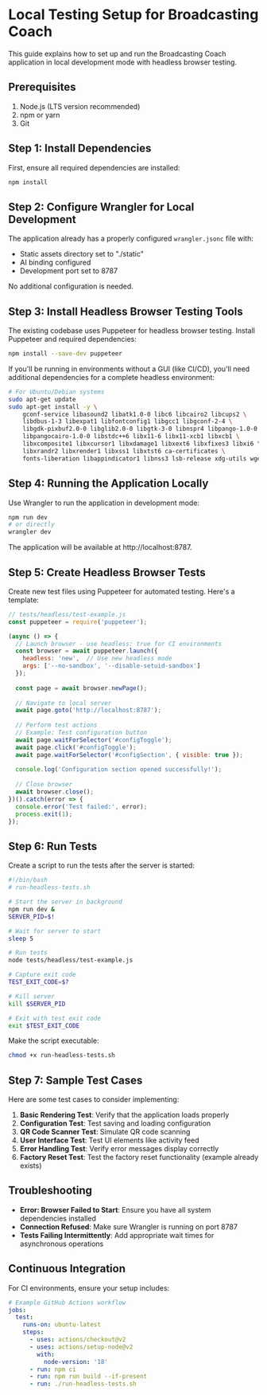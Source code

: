 # Local Testing Setup for Broadcasting Coach

This guide explains how to set up and run the Broadcasting Coach application in local development mode with headless browser testing.

## Prerequisites

1. Node.js (LTS version recommended)
2. npm or yarn
3. Git

## Step 1: Install Dependencies

First, ensure all required dependencies are installed:

```bash
npm install
```

## Step 2: Configure Wrangler for Local Development

The application already has a properly configured `wrangler.jsonc` file with:
- Static assets directory set to "./static"
- AI binding configured
- Development port set to 8787

No additional configuration is needed.

## Step 3: Install Headless Browser Testing Tools

The existing codebase uses Puppeteer for headless browser testing. Install Puppeteer and required dependencies:

```bash
npm install --save-dev puppeteer
```

If you'll be running in environments without a GUI (like CI/CD), you'll need additional dependencies for a complete headless environment:

```bash
# For Ubuntu/Debian systems
sudo apt-get update
sudo apt-get install -y \
    gconf-service libasound2 libatk1.0-0 libc6 libcairo2 libcups2 \
    libdbus-1-3 libexpat1 libfontconfig1 libgcc1 libgconf-2-4 \
    libgdk-pixbuf2.0-0 libglib2.0-0 libgtk-3-0 libnspr4 libpango-1.0-0 \
    libpangocairo-1.0-0 libstdc++6 libx11-6 libx11-xcb1 libxcb1 \
    libxcomposite1 libxcursor1 libxdamage1 libxext6 libxfixes3 libxi6 \
    libxrandr2 libxrender1 libxss1 libxtst6 ca-certificates \
    fonts-liberation libappindicator1 libnss3 lsb-release xdg-utils wget
```

## Step 4: Running the Application Locally

Use Wrangler to run the application in development mode:

```bash
npm run dev
# or directly
wrangler dev
```

The application will be available at http://localhost:8787.

## Step 5: Create Headless Browser Tests

Create new test files using Puppeteer for automated testing. Here's a template:

```javascript
// tests/headless/test-example.js
const puppeteer = require('puppeteer');

(async () => {
  // Launch browser - use headless: true for CI environments
  const browser = await puppeteer.launch({ 
    headless: 'new',  // Use new headless mode
    args: ['--no-sandbox', '--disable-setuid-sandbox']
  });
  
  const page = await browser.newPage();
  
  // Navigate to local server
  await page.goto('http://localhost:8787');
  
  // Perform test actions
  // Example: Test configuration button
  await page.waitForSelector('#configToggle');
  await page.click('#configToggle');
  await page.waitForSelector('#configSection', { visible: true });
  
  console.log('Configuration section opened successfully!');
  
  // Close browser
  await browser.close();
})().catch(error => {
  console.error('Test failed:', error);
  process.exit(1);
});
```

## Step 6: Run Tests

Create a script to run the tests after the server is started:

```bash
#!/bin/bash
# run-headless-tests.sh

# Start the server in background
npm run dev &
SERVER_PID=$!

# Wait for server to start
sleep 5

# Run tests
node tests/headless/test-example.js

# Capture exit code
TEST_EXIT_CODE=$?

# Kill server
kill $SERVER_PID

# Exit with test exit code
exit $TEST_EXIT_CODE
```

Make the script executable:

```bash
chmod +x run-headless-tests.sh
```

## Step 7: Sample Test Cases

Here are some test cases to consider implementing:

1. **Basic Rendering Test**: Verify that the application loads properly
2. **Configuration Test**: Test saving and loading configuration
3. **QR Code Scanner Test**: Simulate QR code scanning
4. **User Interface Test**: Test UI elements like activity feed
5. **Error Handling Test**: Verify error messages display correctly
6. **Factory Reset Test**: Test the factory reset functionality (example already exists)

## Troubleshooting

- **Error: Browser Failed to Start**: Ensure you have all system dependencies installed
- **Connection Refused**: Make sure Wrangler is running on port 8787
- **Tests Failing Intermittently**: Add appropriate wait times for asynchronous operations

## Continuous Integration

For CI environments, ensure your setup includes:

```yaml
# Example GitHub Actions workflow
jobs:
  test:
    runs-on: ubuntu-latest
    steps:
      - uses: actions/checkout@v2
      - uses: actions/setup-node@v2
        with:
          node-version: '18'
      - run: npm ci
      - run: npm run build --if-present
      - run: ./run-headless-tests.sh
```